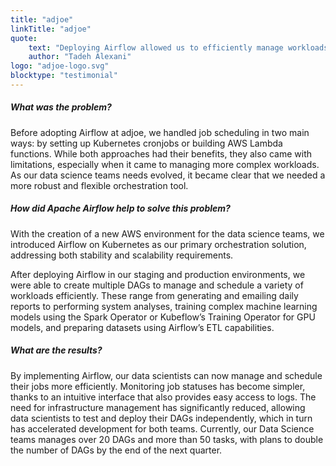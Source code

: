 ```yaml
---
title: "adjoe"
linkTitle: "adjoe"
quote:
    text: "Deploying Airflow allowed us to efficiently manage workloads with multiple DAGs, from generating reports and system analyses to training machine learning models and preparing datasets."
    author: "Tadeh Alexani"
logo: "adjoe-logo.svg"
blocktype: "testimonial"
---
```


##### What was the problem?
Before adopting Airflow at adjoe, we handled job scheduling in two main ways: by setting up Kubernetes cronjobs or building AWS Lambda functions. While both approaches had their benefits, they also came with limitations, especially when it came to managing more complex workloads. As our data science teams needs evolved, it became clear that we needed a more robust and flexible orchestration tool.

##### How did Apache Airflow help to solve this problem?
With the creation of a new AWS environment for the data science teams, we introduced Airflow on Kubernetes as our primary orchestration solution, addressing both stability and scalability requirements.

After deploying Airflow in our staging and production environments, we were able to create multiple DAGs to manage and schedule a variety of workloads efficiently. These range from generating and emailing daily reports to performing system analyses, training complex machine learning models using the Spark Operator or Kubeflow’s Training Operator for GPU models, and preparing datasets using Airflow’s ETL capabilities.

##### What are the results?
By implementing Airflow, our data scientists can now manage and schedule their jobs more efficiently. Monitoring job statuses has become simpler, thanks to an intuitive interface that also provides easy access to logs. The need for infrastructure management has significantly reduced, allowing data scientists to test and deploy their DAGs independently, which in turn has accelerated development for both teams. Currently, our Data Science teams manages over 20 DAGs and more than 50 tasks, with plans to double the number of DAGs by the end of the next quarter.
